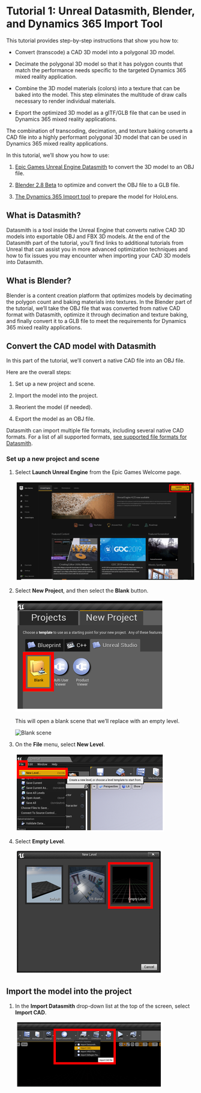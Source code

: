 

# Tutorial 1: Unreal Datasmith, Blender, and Dynamics 365 Import Tool

This tutorial provides step-by-step instructions that show you how to:

- Convert (transcode) a CAD 3D model into a polygonal 3D model.

- Decimate the polygonal 3D model so that it has polygon counts that match the performance needs specific to the targeted Dynamics 365 mixed reality application.

- Combine the 3D model materials (colors) into a texture that can be baked into the model. This step eliminates the multitude of draw calls necessary to render individual materials.

- Export the optimized 3D model as a glTF/GLB file that can be used in Dynamics 365 mixed reality applications.

The combination of transcoding, decimation, and texture baking converts a CAD file into a highly performant polygonal 3D model that can be used in Dynamics 365 mixed reality applications. 

In this tutorial, we’ll show you how to use:

1.	[Epic Games Unreal Engine Datasmith](https://aka.ms/UnrealDatasmithOverview) to convert the 3D model to an OBJ file.

2.	[Blender 2.8 Beta](https://aka.ms/blender2.8) to optimize and convert the OBJ file to a GLB file.

3.	[The Dynamics 365 Import tool](import-tool.md) to prepare the model for HoloLens.

## What is Datasmith?

Datasmith is a tool inside the Unreal Engine that converts native CAD 3D models into exportable OBJ and FBX 3D models. 
At the end of the Datasmith part of the tutorial, you’ll find links to additional tutorials from Unreal that can assist you in more advanced optimization techniques and how to fix issues you may encounter when importing your CAD 3D models into Datasmith.

## What is Blender?

Blender is a content creation platform that optimizes models by decimating the polygon count and baking materials into textures. In the Blender part of the tutorial, we’ll take the OBJ file that was converted from native CAD format with Datasmith, optimize it through decimation and texture baking, and finally convert it to a GLB file to meet the requirements for Dynamics 365 mixed reality applications.

## Convert the CAD model with Datasmith

In this part of the tutorial, we’ll convert a native CAD file into an OBJ file.

Here are the overall steps:

1.	Set up a new project and scene.

2.	Import the model into the project.

3.	Reorient the model (if needed).

4.	Export the model as an OBJ file.

Datasmith can import multiple file formats, including several native CAD formats. For a list of all supported formats, [see supported file formats for Datasmith](https://aka.ms/UnrealDatasmithsoftware).

### Set up a new project and scene

1.	Select **Launch Unreal Engine** from the Epic Games Welcome page.

    ![Launch Unreal Engine](media/splash.PNG "Launch Unreal Engine")
    
 2.	Select **New Project**, and then select the **Blank** button.
 
    ![New Project](media/new-project.PNG "New Project")
    
    This will open a blank scene that we’ll replace with an empty level.
    
    ![Blank scene](media/blank-scene.PNG "Blank scene")
    
 3.	On the **File** menu, select **New Level**.
    
    ![New level](media/new-level.PNG "New level")
    
 4. Select **Empty Level**.
    
    ![Launch Unreal Engine](media/empty-level.PNG "Launch Unreal Engine")
    
## Import the model into the project

1.	In the **Import Datasmith** drop-down list at the top of the screen, select **Import CAD**.
    
    ![Launch Unreal Engine](media/import-CAD.PNG "Launch Unreal Engine")
    


